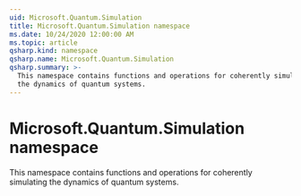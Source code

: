 ```yaml
---
uid: Microsoft.Quantum.Simulation
title: Microsoft.Quantum.Simulation namespace
ms.date: 10/24/2020 12:00:00 AM
ms.topic: article
qsharp.kind: namespace
qsharp.name: Microsoft.Quantum.Simulation
qsharp.summary: >-
  This namespace contains functions and operations for coherently simulating
  the dynamics of quantum systems.
---
```


# Microsoft.Quantum.Simulation namespace

This namespace contains functions and operations for coherently simulatingthe dynamics of quantum systems.

